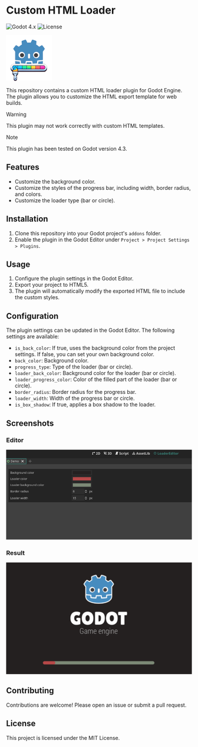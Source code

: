 # Custom HTML Loader
![Godot 4.x](https://img.shields.io/badge/Godot-4.x-blue)
![License](https://img.shields.io/badge/license-MIT-green)

![alt text](icon124.png)

This repository contains a custom HTML loader plugin for Godot Engine. The plugin allows you to customize the HTML export template for web builds.

>[!WARNING]  
>This plugin may not work correctly with custom HTML templates.

>[!NOTE]  
>This plugin has been tested on Godot version 4.3.

## Features

- Customize the background color.
- Customize the styles of the progress bar, including width, border radius, and colors.
- Customize the loader type (bar or circle).

## Installation

1. Clone this repository into your Godot project's `addons` folder.
2. Enable the plugin in the Godot Editor under `Project > Project Settings > Plugins`.

## Usage

1. Configure the plugin settings in the Godot Editor.
2. Export your project to HTML5.
3. The plugin will automatically modify the exported HTML file to include the custom styles.

## Configuration

The plugin settings can be updated in the Godot Editor. The following settings are available:

- `is_back_color`: If true, uses the background color from the project settings. If false, you can set your own background color.
- `back_color`: Background color.
- `progress_type`: Type of the loader (bar or circle).
- `loader_back_color`: Background color for the loader (bar or circle).
- `loader_progress_color`: Color of the filled part of the loader (bar or circle).
- `border_radius`: Border radius for the progress bar.
- `loader_width`: Width of the progress bar or circle.
- `is_box_shadow`: If true, applies a box shadow to the loader. 


## Screenshots
### Editor
![Editor](editor.png)
### Result
![Result](result.png)

## Contributing

Contributions are welcome! Please open an issue or submit a pull request.

## License

This project is licensed under the MIT License.

